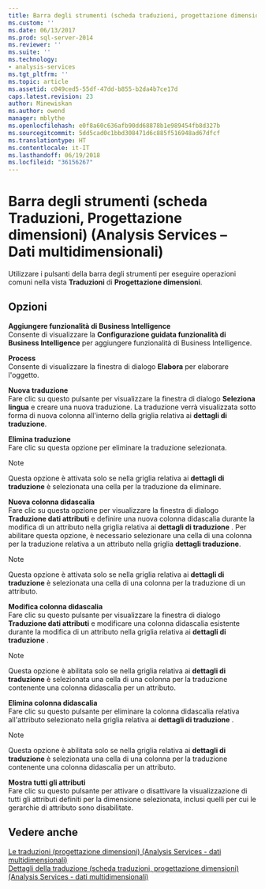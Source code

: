 ```yaml
---
title: Barra degli strumenti (scheda traduzioni, progettazione dimensioni) (Analysis Services - dati multidimensionali) | Documenti Microsoft
ms.custom: ''
ms.date: 06/13/2017
ms.prod: sql-server-2014
ms.reviewer: ''
ms.suite: ''
ms.technology:
- analysis-services
ms.tgt_pltfrm: ''
ms.topic: article
ms.assetid: c049ced5-55df-47dd-b855-b2da4b7ce17d
caps.latest.revision: 23
author: Minewiskan
ms.author: owend
manager: mblythe
ms.openlocfilehash: e0f8a60c636afb90dd68878b1e989454fb8d327b
ms.sourcegitcommit: 5dd5cad0c1bbd308471d6c885f516948ad67dfcf
ms.translationtype: HT
ms.contentlocale: it-IT
ms.lasthandoff: 06/19/2018
ms.locfileid: "36156267"
---
```

# <a name="toolbar-translations-tab-dimension-designer-analysis-services---multidimensional-data"></a>Barra degli strumenti (scheda Traduzioni, Progettazione dimensioni) (Analysis Services – Dati multidimensionali)
  Utilizzare i pulsanti della barra degli strumenti per eseguire operazioni comuni nella vista **Traduzioni** di **Progettazione dimensioni**.  
  
## <a name="options"></a>Opzioni  
 **Aggiungere funzionalità di Business Intelligence**  
 Consente di visualizzare la **Configurazione guidata funzionalità di Business Intelligence** per aggiungere funzionalità di Business Intelligence.  
  
 **Process**  
 Consente di visualizzare la finestra di dialogo **Elabora** per elaborare l'oggetto.  
  
 **Nuova traduzione**  
 Fare clic su questo pulsante per visualizzare la finestra di dialogo **Seleziona lingua** e creare una nuova traduzione. La traduzione verrà visualizzata sotto forma di nuova colonna all'interno della griglia relativa ai **dettagli di traduzione**.  
  
 **Elimina traduzione**  
 Fare clic su questa opzione per eliminare la traduzione selezionata.  
  
> [!NOTE]  
>  Questa opzione è attivata solo se nella griglia relativa ai **dettagli di traduzione** è selezionata una cella per la traduzione da eliminare.  
  
 **Nuova colonna didascalia**  
 Fare clic su questa opzione per visualizzare la finestra di dialogo **Traduzione dati attributi** e definire una nuova colonna didascalia durante la modifica di un attributo nella griglia relativa ai **dettagli di traduzione** . Per abilitare questa opzione, è necessario selezionare una cella di una colonna per la traduzione relativa a un attributo nella griglia **dettagli traduzione**.  
  
> [!NOTE]  
>  Questa opzione è attivata solo se nella griglia relativa ai **dettagli di traduzione** è selezionata una cella di una colonna per la traduzione di un attributo.  
  
 **Modifica colonna didascalia**  
 Fare clic su questo pulsante per visualizzare la finestra di dialogo **Traduzione dati attributi** e modificare una colonna didascalia esistente durante la modifica di un attributo nella griglia relativa ai **dettagli di traduzione** .  
  
> [!NOTE]  
>  Questa opzione è abilitata solo se nella griglia relativa ai **dettagli di traduzione** è selezionata una cella di una colonna per la traduzione contenente una colonna didascalia per un attributo.  
  
 **Elimina colonna didascalia**  
 Fare clic su questo pulsante per eliminare la colonna didascalia relativa all'attributo selezionato nella griglia relativa ai **dettagli di traduzione** .  
  
> [!NOTE]  
>  Questa opzione è abilitata solo se nella griglia relativa ai **dettagli di traduzione** è selezionata una cella di una colonna per la traduzione contenente una colonna didascalia per un attributo.  
  
 **Mostra tutti gli attributi**  
 Fare clic su questo pulsante per attivare o disattivare la visualizzazione di tutti gli attributi definiti per la dimensione selezionata, inclusi quelli per cui le gerarchie di attributo sono disabilitate.  
  
## <a name="see-also"></a>Vedere anche  
 [Le traduzioni &#40;progettazione dimensioni&#41; &#40;Analysis Services - dati multidimensionali&#41;](translations-dimension-designer-analysis-services-multidimensional-data.md)   
 [Dettagli della traduzione &#40;scheda traduzioni, progettazione dimensioni&#41; &#40;Analysis Services - dati multidimensionali&#41;](translation-details-dimension-designer-analysis-services-multidimensional-data.md)  
  
  